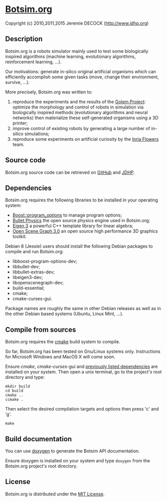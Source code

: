 # [Botsim.org](http://www.jdhp.org/projects_en.html#botsim)

Copyright (c) 2010,2011,2015 Jeremie DECOCK (http://www.jdhp.org)

## Description

Botsim.org is a robots simulator mainly used to test some biologically inspired
algorithms (machine learning, evolutionary algorithms, reinforcement learning,
...).

Our motivations: generate in-silico original artificial organisms which can efficiently
accomplish some given tasks (move, change their environment, survive, ...).

More precisely, Botsim.org was written to:

1. reproduce the experiments and the results of the [Golem Project](http://www.demo.cs.brandeis.edu/golem/):
   optimize the morphology and control of robots in simulation via
   biologically inspired methods (evolutionary algorithms and neural networks) then
   materialize these self-generated organisms using a 3D printer;
2. improve control of existing robots by generating a large number of in-silico simulations;
3. reproduce some experiments on artificial curiosity by the [Inria Flowers](http://www.inria.fr/equipes/flowers) team.

## Source code

Botsim.org source code can be retrieved on [GitHub](https://github.com/jeremiedecock/botsim)
and [JDHP](http://www.jdhp.org/projects_en.html#botsim).

## <a name="sed_dependencies"></a>Dependencies

Botsim.org requires the following libraries to be installed  in your operating
system:

* [Boost::program_options](http://www.boost.org/doc/libs/1_58_0/doc/html/program_options.html) to manage program options;
* [Bullet Physics](http://bulletphysics.org) the open source physics engine used in Botsim.org;
* [Eigen 3](http://eigen.tuxfamily.org) a powerful C++ template library for linear algebra;
* [Open Scene Graph 3.0](http://www.openscenegraph.org/) an open source high performance 3D graphics toolkit.

Debian 8 (Jessie) users should install the following Debian packages to compile
and run Botsim.org:

* libboost-program-options-dev;
* libbullet-dev;
* libbullet-extras-dev;
* libeigen3-dev;
* libopenscenegraph-dev;
* build-essential;
* cmake;
* cmake-curses-gui.

Package names are roughly the same in other Debian releases as well as in the other
Debian based systems (Ubuntu, Linux Mint, ...).

## Compile from sources

Botsim.org requires the [cmake](www.cmake.org) build system to compile.

So far, Botsim.org has been tested on Gnu/Linux systems only.
Instructions for Microsoft Windows and MacOS X will come soon.

Ensure *cmake*, *cmake-curses-gui* and
[previously listed dependencies](#sed_dependencies) are
installed on your system. Then open a unix terminal, go to the project's root
directory and type:

```
mkdir build
cd build
cmake ..
ccmake .
```

Then select the desired compilation targets and options then press 'c' and 'g'.

```
make
```

## Build documentation

You can use [doxygen](www.doxygen.org) to generate the Botsim API
documentation.

Ensure doxygen is installed on your system and type `doxygen` from the
Botsim.org project's root directory.


## License

Botsim.org is distributed under the [MIT License](http://opensource.org/licenses/MIT).
